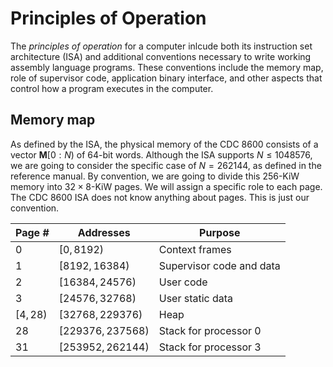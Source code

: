 # Principles of Operation

The *principles of operation* for a computer inlcude both its instruction set architecture (ISA) and additional conventions necessary to write working assembly language programs.
These conventions include the memory map, role of supervisor code, application binary interface, and other aspects that control how a program executes in the computer.

## Memory map

As defined by the ISA, the physical memory of the CDC 8600 consists of a vector $`\mathbf{M}[0:N)`$ of 64-bit words.
Although the ISA supports $`N \leq 1048576`$, we are going to consider the specific case of $`N=262144`$, as defined in the reference manual.
By convention, we are going to divide this 256-KiW memory into $`32 \times 8`$-KiW pages. We will assign a specific role to each page.
The CDC 8600 ISA does not know anything about pages.
This is just our convention.

| Page #     | Addresses           | Purpose                  |
|------------|---------------------|--------------------------|
| $`0`$      | $`[     0,  8192)`$ | Context frames           |
| $`1`$      | $`[  8192, 16384)`$ | Supervisor code and data |
| $`2`$      | $`[ 16384, 24576)`$ | User code                |
| $`3`$      | $`[ 24576, 32768)`$ | User static data         |
| $`[4,28)`$ | $`[ 32768,229376)`$ | Heap                     |
| $`28`$     | $`[229376,237568)`$ | Stack for processor 0    |
| $`31`$     | $`[253952,262144)`$ | Stack for processor 3    |
